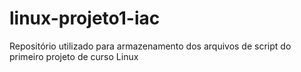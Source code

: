 # linux-projeto1-iac
Repositório utilizado para armazenamento dos arquivos de script do primeiro projeto de curso Linux
